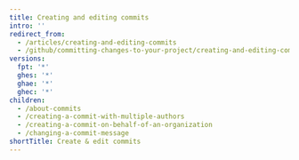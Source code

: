 ```yaml
---
title: Creating and editing commits
intro: ''
redirect_from:
  - /articles/creating-and-editing-commits
  - /github/committing-changes-to-your-project/creating-and-editing-commits
versions:
  fpt: '*'
  ghes: '*'
  ghae: '*'
  ghec: '*'
children:
  - /about-commits
  - /creating-a-commit-with-multiple-authors
  - /creating-a-commit-on-behalf-of-an-organization
  - /changing-a-commit-message
shortTitle: Create & edit commits
---
```


